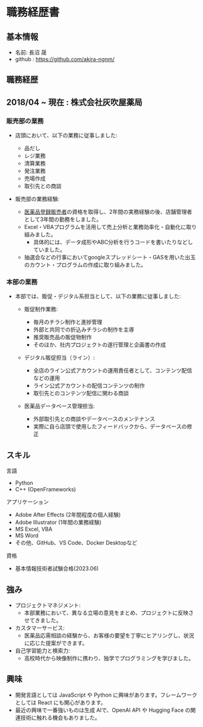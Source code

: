# 職務経歴書

## 基本情報
- 名前: 長沼 晟
- github : https://github.com/akira-ngnm/
## 職務経歴
## 2018/04 ~ 現在 : 株式会社灰吹屋薬局

### 販売部の業務
- 店頭において、以下の業務に従事しました:
    - 品だし
    - レジ業務
    - 清算業務
    - 発注業務
    - 売場作成
    - 取引先との商談

- 販売部の業務経験:
    - [医薬品登録販売者](https://zenyaku.or.jp/aiming)の資格を取得し、2年間の実務経験の後、店舗管理者として3年間の勤務をしました。
    - Excel・VBAプログラムを活用して売上分析と業務効率化・自動化に取り組みました。
      -  具体的には、データ成形やABC分析を行うコードを書いたりなどしていました。
    -  抽選会などの行事においてgoogleスプレッドシート・GASを用いた出玉のカウント・プログラムの作成に取り組みました。

### 本部の業務
- 本部では、販促・デジタル系担当として、以下の業務に従事しました:
    - 販促制作業務:
        - 毎月のチラシ制作と進捗管理
        - 外部と共同での折込みチラシの制作を主導
        - 推奨販売品の販促物制作
        - そのほか、社内プロジェクトの遂行管理と企画書の作成

    - デジタル販促担当（ライン）:
        - 全店のライン公式アカウントの運用責任者として、コンテンツ配信などの運用
        - ライン公式アカウントの配信コンテンツの制作
        - 取引先とのコンテンツ配信に関わる商談

    - 医薬品データベース管理担当:
        - 外部取引先との商談やデータベースのメンテナンス
        - 実際に自ら店頭で使用したフィードバックから、データベースの修正

## スキル

言語
- Python
- C++ (OpenFrameworks)

アプリケーション
- Adobe After Effects (2年間程度の個人経験)
- Adobe Illustrator (1年間の業務経験)
- MS Excel, VBA
- MS Word
- その他、GitHub、VS Code、Docker Desktopなど

資格
- 基本情報技術者試験合格(2023.06)

## 強み

- プロジェクトマネジメント:
    - 本部業務において、異なる立場の意見をまとめ、プロジェクトに反映させてきました。
- カスタマーサービス:
    - 医薬品応需相談の経験から、お客様の要望を丁寧にヒアリングし、状況に応じた提案ができます。
- 自己学習能力と検索力:
    - 高校時代から映像制作に携わり、独学でプログラミングを学びました。

## 興味

- 開発言語としては JavaScript や Python に興味があります。フレームワークとしては React にも関心があります。
- 最近の興味で一番強いものは生成 AIで、OpenAI API や Hugging Face の関連技術に触れる機会もありました。
